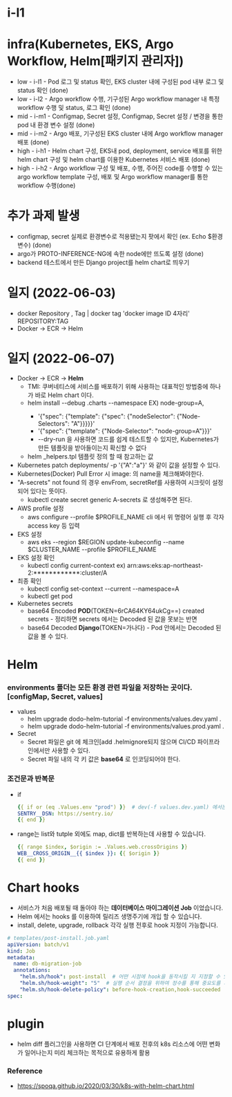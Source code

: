 # i-l1

# infra(Kubernetes, EKS, Argo Workflow, Helm[패키지 관리자])

- low - i-l1 - Pod 로그 및 status 확인, EKS cluster 내에 구성된 pod 내부 로그 및 status 확인 (done)<br/>
- low - i-l2 - Argo workflow 수행, 기구성된 Argo workflow manager 내 특정 workflow 수행 및 status, 로그 확인 (done)<br/>
- mid - i-m1 - Configmap, Secret 설정, Configmap, Secret 설정 / 변경을 통한 pod 내 환경 변수 설정 (done)<br/>
- mid - i-m2 - Argo 배포, 기구성된 EKS cluster 내에 Argo workflow manager 배포 (done)<br/>
- high - i-h1 - Helm chart 구성, EKS내 pod, deployment, service 배포를 위한 helm chart 구성 및 helm chart를 이용한 Kubernetes 서비스 배포 (done)<br/>
- high - i-h2 - Argo workflow 구성 및 배포, 수행, 주어진 code를 수행할 수 있는 argo workflow template 구성, 배포 및 Argo workflow manager를 통한 workflow 수행(done)<br/>

# 추가 과제 발생

* configmap, secret 실제로 환경변수로 적용됐는지 팟에서 확인 (ex. Echo $환경변수) (done)
* argo가 PROTO-INFERENCE-NG에 속한 node에만 뜨도록 설정 (done)
* backend 테스트에서 만든 Django project를 helm chart로 띄우기

# 일지 (2022-06-03)

* docker Repository <none>, Tag <none> | docker tag 'docker image ID 4자리' REPOSITORY:TAG
* Docker -> ECR -> Helm 

# 일지 (2022-06-07)

* Docker -> ECR -> **Helm**
  * TMI: 쿠버네티스에 서비스를 배포하기 위해 사용하는 대표적인 방법중에 하나가 바로 Helm chart 이다.
  * helm install --debug <name> .charts --namespace <namespace> EX) node-group=A, 
    * '{"spec": {"template": {"spec": {"nodeSelector": {"Node-Selectors": "A"}}}}}'
    * '{"spec": {"template": {"Node-Selector": "node-group=A"}}}'
    * --dry-run 을 사용하면 코드를 쉽게 테스트할 수 있지만, Kubernetes가 만든 템플릿을 받아들이는지 확신할 수 없다
  * helm _helpers.tpl 템플릿 정의 할 때 참고하는 값
* Kubernetes patch deployments/<deployment> -p '{"A":"a"}' 와 같이 값을 설정할 수 있다.
* Kubernetes(Docker) Pull Error 시 image: 의 name을 체크해봐야한다.
* "A-secrets" not found 의 경우 envFrom, secretRef를 사용하여 시크릿이 설정되어 있다는 뜻이다.
  * kubectl create secret generic A-secrets 로 생성해주면 된다.
* AWS profile 설정
  * aws configure --profile $PROFILE_NAME cli 에서 위 명령어 실행 후 각자 access key 등 입력
* EKS 설정
  * aws eks --region $REGION update-kubeconfig --name $CLUSTER_NAME --profile $PROFILE_NAME
* EKS 설정 확인
  * kubectl config current-context ex) arn:aws:eks:ap-northeast-2:************:cluster/A
* 최종 확인
  * kubectl config set-context --current --namespace=A
  * kubectl get pod
* Kubernetes secrets 
  * base64 Encoded **POD**(TOKEN=6rCA64KY64ukCg==) created secrets - 정리하면 secrets 에서는 Decoded 된 값을 못보는 반면
  * base64 Decoded **Django**(TOKEN=가나다) - Pod 안에서는 Decoded 된 값을 볼 수 있다.

# Helm

### environments 폴더는 모든 환경 관련 파일을 저장하는 곳이다. [configMap, Secret, values]
* values
  * helm upgrade dodo-helm-tutorial -f environments/values.dev.yaml .
  * helm upgrade dodo-helm-tutorial -f environments/values.prod.yaml .
* Secret
  * Secret 파일은 git 에 체크인[add .helmignore되지 않으며 CI/CD 파이프라인에서만 사용할 수 있다.
  * Secret 파일 내의 각 키 값은 **base64** 로 인코딩되어야 한다.

### 조건문과 반복문

* if
  ```yaml
  {{ if or (eq .Values.env "prod") }}  # dev(-f values.dev.yaml) 에서는 아래 SENTRY__DSN 의 값을 볼 수 없다
  SENTRY__DSN: https://sentry.io/
  {{ end }}
  ```

* range는 list와 tutple 외에도 map, dict를 반복하는데 사용할 수 있습니다.
  ```yaml
  {{ range $index, $origin := .Values.web.crossOrigins }}
  WEB__CROSS_ORIGIN__{{ $index }}: {{ $origin }}
  {{ end }}
  ```

# Chart hooks

* 서비스가 처음 배포될 때 돌아야 하는 **데이터베이스 마이그레이션 Job** 이었습니다.
* Helm 에서는 hooks 를 이용하여 릴리즈 생명주기에 개입 할 수 있습니다.
* install, delete, upgrade, rollback 각각 실행 전후로 hook 지정이 가능합니다.

```yaml
# templates/post-install.job.yaml
apiVersion: batch/v1
kind: Job
metadata:
  name: db-migration-job
  annotations:
    "helm.sh/hook": post-install  # 어떤 시점에 hook을 동작시킬 지 지정할 수 있으며 ',' 를 통해 여러 시점을 지정 할 수 있습니다.
    "helm.sh/hook-weight": "5"  # 실행 순서 결정을 위하여 정수를 통해 중요도를 지정 할 수 있으며 문자열로 정의해야 합니다.
    "helm.sh/hook-delete-policy": before-hook-creation,hook-succeeded  # hook을 언제 삭제할지 설정할 수 있으며 지정하지 않을 경우 다음 hook 이 생성될 때 사라집니다.
spec:
```

# plugin

* helm diff 플러그인을 사용하면 CI 단계에서 배포 전후의 k8s 리소스에 어떤 변화가 일어나는지 미리 체크하는 목적으로 유용하게 활용

### Reference 

* https://spoqa.github.io/2020/03/30/k8s-with-helm-chart.html